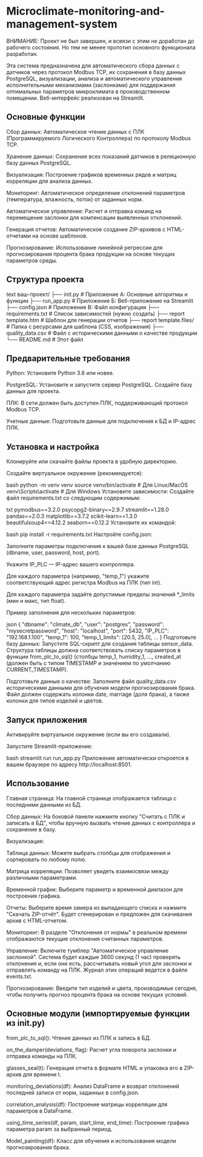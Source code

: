# Microclimate-monitoring-and-management-system

ВНИМАНИЕ: Проект не был завершен, и всвязи с этим не доработан до рабочего состояния. Но тем не менее прототип основного функционала разработан.


Эта система предназначена для автоматического сбора данных с датчиков через протокол Modbus TCP, их сохранения в базу данных PostgreSQL, визуализации, анализа и автоматического управления исполнительными механизмами (заслонками) для поддержания оптимальных параметров микроклимата в производственном помещении. Веб-интерфейс реализован на Streamlit.

## Основные функции
Сбор данных: Автоматическое чтение данных с ПЛК (Программируемого Логического Контроллера) по протоколу Modbus TCP.

Хранение данных: Сохранение всех показаний датчиков в реляционную базу данных PostgreSQL.

Визуализация: Построение графиков временных рядов и матриц корреляции для анализа данных.

Мониторинг: Автоматическое определение отклонений параметров (температура, влажность, поток) от заданных норм.

Автоматическое управление: Расчет и отправка команд на перемещение заслонки для компенсации выявленных отклонений.

Генерация отчетов: Автоматическое создание ZIP-архивов с HTML-отчетами на основе шаблонов.

Прогнозирование: Использование линейной регрессии для прогнозирования процента брака продукции на основе текущих параметров среды.

## Структура проекта
text
ваш-проект/
├── init.py                 # Приложение А: Основные алгоритмы и функции
├── run_app.py             # Приложение Б: Веб-приложение на Streamlit
├── config.json            # Приложение В: Файл конфигурации
├── requirements.txt       # Список зависимостей (нужно создать)
├── report template.htm    # Шаблон для генерации отчетов
├── report template.files/ # Папка с ресурсами для шаблона (CSS, изображения)
├── quality_data.csv       # Файл с историческими данными о качестве продукции
└── README.md              # Этот файл
## Предварительные требования
Python: Установите Python 3.8 или новее.

PostgreSQL: Установите и запустите сервер PostgreSQL. Создайте базу данных для проекта.

ПЛК: В сети должен быть доступен ПЛК, поддерживающий протокол Modbus TCP.

Учетные данные: Подготовьте данные для подключения к БД и IP-адрес ПЛК.

## Установка и настройка
Клонируйте или скачайте файлы проекта в удобную директорию.

Создайте виртуальное окружение (рекомендуется):

bash
python -m venv venv
source venv/bin/activate  # Для Linux/MacOS
venv\Scripts\activate     # Для Windows
Установите зависимости: Создайте файл requirements.txt со следующим содержимым:

txt
pymodbus==3.2.0
psycopg2-binary==2.9.7
streamlit==1.28.0
pandas==2.0.3
matplotlib==3.7.2
scikit-learn==1.3.0
beautifulsoup4==4.12.2
seaborn==0.12.2
Установите их командой:

bash
pip install -r requirements.txt
Настройте config.json:

Заполните параметры подключения к вашей базе данных PostgreSQL (dbname, user, password, host, port).

Укажите IP_PLC — IP-адрес вашего контроллера.

Для каждого параметра (например, "temp_1") укажите соответствующий адрес регистра Modbus на ПЛК (тип int).

Для каждого параметра задайте допустимые пределы значений *_limits (мин и макс, тип float).

Пример заполнения для нескольких параметров:

json
{
  "dbname": "climate_db",
  "user": "postgres",
  "password": "mysecretpassword",
  "host": "localhost",
  "port": 5432,
  "IP_PLC": "192.168.1.100",
  "temp_1": 100,
  "temp_1_limits": [20.5, 25.0],
  ...
}
Подготовьте базу данных: Запустите SQL-скрипт для создания таблицы sensor_data. Структура таблицы должна соответствовать списку параметров в функции from_plc_to_sql() (столбцы temp_1, humidity_1, ..., created_at (должен быть с типом TIMESTAMP и значением по умолчанию CURRENT_TIMESTAMP).

Подготовьте данные о качестве: Заполните файл quality_data.csv историческими данными для обучения модели прогнозирования брака. Файл должен содержать колонки date, marriage (доля брака), а также колонки для типов изделий и цветов.

## Запуск приложения
Активируйте виртуальное окружение (если вы его создавали).

Запустите Streamlit-приложение:

bash
streamlit run run_app.py
Приложение автоматически откроется в вашем браузере по адресу http://localhost:8501.

## Использование
Главная страница: На главной странице отображается таблица с последними данными из БД.

Сбор данных: На боковой панели нажмите кнопку "Считать с ПЛК и записать в БД", чтобы вручную вызвать чтение данных с контроллера и сохранение в базу.

Визуализация:

Таблица данных: Можете выбрать столбцы для отображения и сортировать по любому полю.

Матрица корреляции: Позволяет увидеть взаимосвязи между различными параметрами.

Временной график: Выберите параметр и временной диапазон для построения графика.

Отчеты: Выберите время замера из выпадающего списка и нажмите "Скачать ZIP-отчёт". Будет сгенерирован и предложен для скачивания архив с HTML-отчетом.

Мониторинг: В разделе "Отклонения от нормы" в реальном времени отображаются текущие отклонения считанных параметров.

Управление: Включите тумблер "Автоматическое управление заслонкой". Система будет каждые 3600 секунд (1 час) проверять отклонения и, если они есть, рассчитывать новый угол для заслонки и отправлять команду на ПЛК. Журнал этих операций ведется в файле events.txt.

Прогнозирование: Введите тип изделий и цвета, производимые сегодня, чтобы получить прогноз процента брака на основе текущих условий.

## Основные модули (импортируемые функции из init.py)
from_plc_to_sql(): Чтение данных из ПЛК и запись в БД.

on_the_damper(deviations, flag): Расчет угла поворота заслонки и отправка команды на ПЛК.

glasses_seal(t): Генерация отчета в формате HTML и упаковка его в ZIP-архив для времени t.

monitoring_deviations(df): Анализ DataFrame и возврат отклонений последней записи от норм, заданных в config.json.

correlation_analysis(df): Построение матрицы корреляции для параметров в DataFrame.

using_time_series(df, param, start_time, end_time): Построение графика параметра param за выбранный период.

Model_painting(df): Класс для обучения и использования модели прогнозирования брака.
